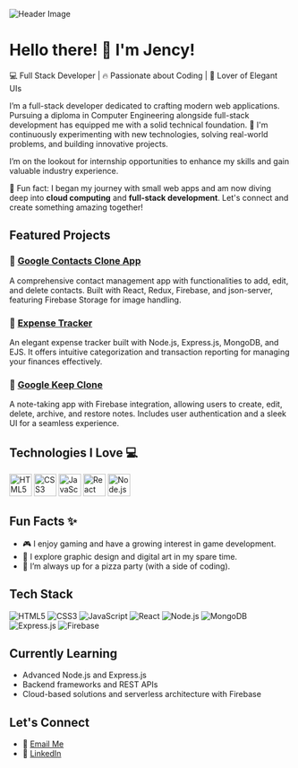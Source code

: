 ![Header Image](https://user-images.githubusercontent.com/jencyy/banner.gif)

# Hello there! 👋 I'm Jency!

💻 Full Stack Developer | 🔥 Passionate about Coding | 🎨 Lover of Elegant UIs

I’m a full-stack developer dedicated to crafting modern web applications. Pursuing a diploma in Computer Engineering alongside full-stack development has equipped me with a solid technical foundation. 🌱 I'm continuously experimenting with new technologies, solving real-world problems, and building innovative projects.

I’m on the lookout for internship opportunities to enhance my skills and gain valuable industry experience.

🌟 Fun fact: I began my journey with small web apps and am now diving deep into **cloud computing** and **full-stack development**. Let's connect and create something amazing together!


## Featured Projects

### 🌟 [Google Contacts Clone App](https://github.com/yourusername/google-contacts-clone)
A comprehensive contact management app with functionalities to add, edit, and delete contacts. Built with React, Redux, Firebase, and json-server, featuring Firebase Storage for image handling.

### 🌟 [Expense Tracker](https://github.com/yourusername/expense-tracker)
An elegant expense tracker built with Node.js, Express.js, MongoDB, and EJS. It offers intuitive categorization and transaction reporting for managing your finances effectively.

### 🌟 [Google Keep Clone](https://github.com/yourusername/google-keep-clone)
A note-taking app with Firebase integration, allowing users to create, edit, delete, archive, and restore notes. Includes user authentication and a sleek UI for a seamless experience.

## Technologies I Love 💻

<div>
  <img src="https://cdn.jsdelivr.net/gh/devicons/devicon/icons/html5/html5-original-wordmark.svg" height="40" alt="HTML5" />
  <img src="https://cdn.jsdelivr.net/gh/devicons/devicon/icons/css3/css3-original-wordmark.svg" height="40" alt="CSS3" />
  <img src="https://cdn.jsdelivr.net/gh/devicons/devicon/icons/javascript/javascript-original.svg" height="40" alt="JavaScript" />
  <img src="https://cdn.jsdelivr.net/gh/devicons/devicon/icons/react/react-original-wordmark.svg" height="40" alt="React" />
  <img src="https://cdn.jsdelivr.net/gh/devicons/devicon/icons/nodejs/nodejs-original-wordmark.svg" height="40" alt="Node.js" />
</div>

## Fun Facts ✨

- 🎮 I enjoy gaming and have a growing interest in game development.
- 🎨 I explore graphic design and digital art in my spare time.
- 🍕 I’m always up for a pizza party (with a side of coding).

## Tech Stack

![HTML5](https://img.shields.io/badge/HTML5-E34F26?style=flat-square&logo=html5&logoColor=white)
![CSS3](https://img.shields.io/badge/CSS3-1572B6?style=flat-square&logo=css3&logoColor=white)
![JavaScript](https://img.shields.io/badge/JavaScript-F7DF1E?style=flat-square&logo=javascript&logoColor=black)
![React](https://img.shields.io/badge/React-20232A?style=flat-square&logo=react&logoColor=61DAFB)
![Node.js](https://img.shields.io/badge/Node.js-339933?style=flat-square&logo=nodedotjs&logoColor=white)
![MongoDB](https://img.shields.io/badge/MongoDB-4EA94B?style=flat-square&logo=mongodb&logoColor=white)
![Express.js](https://img.shields.io/badge/Express.js-404D59?style=flat-square&logo=express)
![Firebase](https://img.shields.io/badge/Firebase-FFCA28?style=flat-square&logo=firebase&logoColor=black)

## Currently Learning

- Advanced Node.js and Express.js
- Backend frameworks and REST APIs
- Cloud-based solutions and serverless architecture with Firebase

## Let's Connect

- 📧 [Email Me](mailto:jencysodvadiya@gmail.com)
- 💼 [LinkedIn](https://www.linkedin.com/in/jency-sodvadiya-505812277)
